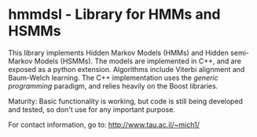 hmmdsl - Library for HMMs and HSMMs
===================================

This library implements Hidden Markov Models (HMMs) and Hidden semi-Markov Models (HSMMs).
The models are implemented in C++, and are exposed as a python extension.
Algorithms include Viterbi alignment and Baum-Welch learning.
The C++ implementation uses the _generic programming_  paradigm, and relies heavily on the Boost libraries.

Maturity: Basic functionality is working, but code is still being developed and tested, so don't use for any important purpose.

For contact information, go to: http://www.tau.ac.il/~mich1/
